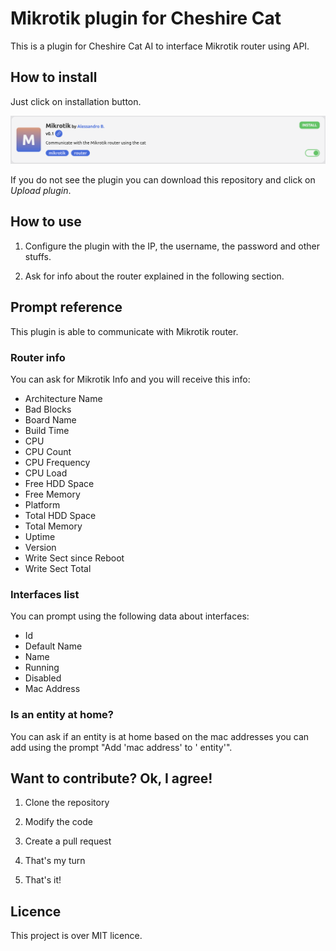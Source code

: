 # Mikrotik plugin for Cheshire Cat

This is a plugin for Cheshire Cat AI to interface Mikrotik router using API.

## How to install

Just click on installation button.

![Plugin section](https://raw.githubusercontent.com/alessandrobattaglia/mikrotik-cheshire-cat-plugin/0a562bd61038534a4dde084c40f55cf5dd94725d/img/plugin.png)

If you do not see the plugin you can download this repository and click on _Upload plugin_.

## How to use

1. Configure the plugin with the IP, the username, the password and other stuffs.

2. Ask for info about the router explained in the following section.

## Prompt reference

This plugin is able to communicate with Mikrotik router.

### Router info

You can ask for Mikrotik Info and you will receive this info:

- Architecture Name
- Bad Blocks
- Board Name
- Build Time
- CPU
- CPU Count
- CPU Frequency
- CPU Load
- Free HDD Space
- Free Memory
- Platform
- Total HDD Space
- Total Memory
- Uptime
- Version
- Write Sect since Reboot
- Write Sect Total

### Interfaces list

You can prompt using the following data about interfaces:

- Id
- Default Name
- Name
- Running
- Disabled
- Mac Address

### Is an entity at home?

You can ask if an entity is at home based on the mac addresses you can add using the prompt "Add 'mac address' to '
entity'".

## Want to contribute? Ok, I agree!

1. Clone the repository

2. Modify the code

3. Create a pull request

4. That's my turn

5. That's it!

## Licence

This project is over MIT licence.
